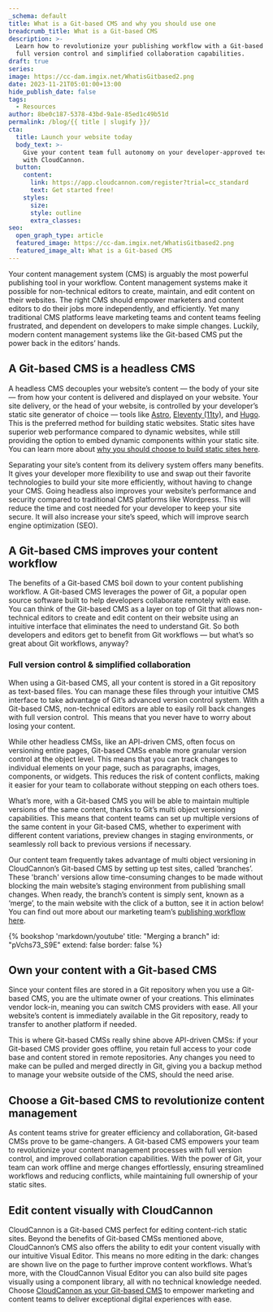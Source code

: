 ```yaml
---
_schema: default
title: What is a Git-based CMS and why you should use one
breadcrumb_title: What is a Git-based CMS
description: >-
  Learn how to revolutionize your publishing workflow with a Git-based CMS's
  full version control and simplified collaboration capabilities.
draft: true
series:
image: https://cc-dam.imgix.net/WhatisGitbased2.png
date: 2023-11-21T05:01:00+13:00
hide_publish_date: false
tags:
  - Resources
author: 8be0c187-5378-43bd-9a1e-85ed1c49b51d
permalink: /blog/{{ title | slugify }}/
cta:
  title: Launch your website today
  body_text: >-
    Give your content team full autonomy on your developer-approved tech stack
    with CloudCannon.
  button:
    content:
      link: https://app.cloudcannon.com/register?trial=cc_standard
      text: Get started free!
    styles:
      size:
      style: outline
      extra_classes:
seo:
  open_graph_type: article
  featured_image: https://cc-dam.imgix.net/WhatisGitbased2.png
  featured_image_alt: What is a Git-based CMS
---
```

Your content management system (CMS) is arguably the most powerful publishing tool in your workflow. Content management systems make it possible for non-technical editors to create, maintain, and edit content on their websites. The right CMS should empower marketers and content editors to do their jobs more independently, and efficiently. Yet many traditional CMS platforms leave marketing teams and content teams feeling frustrated, and dependent on developers to make simple changes. Luckily, modern content management systems like the Git-based CMS put the power back in the editors’ hands.

## A Git-based CMS is a headless CMS

A headless CMS decouples your website’s content — the body of your site — from how your content is delivered and displayed on your website. Your site delivery, or the head of your website, is controlled by your developer’s static site generator of choice — tools like <a target="_blank" rel="noopener" href="https://astro.build/">Astro</a>, <a target="_blank" rel="noopener" href="https://www.11ty.dev/">Eleventy (11ty)</a>, and <a target="_blank" rel="noopener" href="https://gohugo.io/">Hugo</a>. This is the preferred method for building static websites. Static sites have superior web performance compared to dynamic websites, while still providing the option to embed dynamic components within your static site. You can learn more about <a target="_blank" rel="noopener" href="https://cloudcannon.com/blog/static-vs-dynamic-websites-the-definitive-guide/">why you should choose to build static sites here</a>.

Separating your site’s content from its delivery system offers many benefits. It gives your developer more flexibility to use and swap out their favorite technologies to build your site more efficiently, without having to change your CMS. Going headless also improves your website’s performance and security compared to traditional CMS platforms like Wordpress. This will reduce the time and cost needed for your developer to keep your site secure. It will also increase your site’s speed, which will improve search engine optimization (SEO).

## A Git-based CMS improves your content workflow

The benefits of a Git-based CMS boil down to your content publishing workflow. A Git-based CMS leverages the power of Git, a popular open source software built to help developers collaborate remotely with ease. You can think of the Git-based CMS as a layer on top of Git that allows non-technical editors to create and edit content on their website using an intuitive interface that eliminates the need to understand Git. So both developers and editors get to benefit from Git workflows — but what’s so great about Git workflows, anyway?

### Full version control & simplified collaboration

When using a Git-based CMS, all your content is stored in a Git repository as text-based files. You can manage these files through your intuitive CMS interface to take advantage of Git’s advanced version control system. With a Git-based CMS, non-technical editors are able to easily roll back changes with full version control.&nbsp; This means that you never have to worry about losing your content.

While other headless CMSs, like an API-driven CMS, often focus on versioning entire pages, Git-based CMSs enable more granular version control at the object level. This means that you can track changes to individual elements on your page, such as paragraphs, images, components, or widgets. This reduces the risk of content conflicts, making it easier for your team to collaborate without stepping on each others toes.

What’s more, with a Git-based CMS you will be able to maintain multiple versions of the same content, thanks to Git’s multi object versioning capabilities. This means that content teams can set up multiple versions of the same content in your Git-based CMS, whether to experiment with different content variations, preview changes in staging environments, or seamlessly roll back to previous versions if necessary.

Our content team frequently takes advantage of multi object versioning in CloudCannon’s Git-based CMS by setting up test sites, called ‘branches’. These 'branch' versions allow time-consuming changes to be made without blocking the main website’s staging environment from publishing small changes. When ready, the branch’s content is simply sent, known as a ‘merge’, to the main website with the click of a button, see it in action below! You can find out more about our marketing team’s <a target="_blank" rel="noopener" href="https://cloudcannon.com/blog/cloudcannon-com-is-now-built-with-eleventy/">publishing workflow here</a>.

{% bookshop 'markdown/youtube' title: "Merging a branch" id: "pVchs73_S9E" extend: false border: false %}

## Own your content with a Git-based CMS

Since your content files are stored in a Git repository when you use a Git-based CMS, you are the ultimate owner of your creations. This eliminates vendor lock-in, meaning you can switch CMS providers with ease. All your website’s content is immediately available in the Git repository, ready to transfer to another platform if needed.

This is where Git-based CMSs really shine above API-driven CMSs: if your Git-based CMS provider goes offline, you retain full access to your code base and content stored in remote repositories. Any changes you need to make can be pulled and merged directly in Git, giving you a backup method to manage your website outside of the CMS, should the need arise.

## Choose a Git-based CMS to revolutionize content management

As content teams strive for greater efficiency and collaboration, Git-based CMSs prove to be game-changers. A Git-based CMS empowers your team to revolutionize your content management processes with full version control, and improved collaboration capabilities. With the power of Git, your team can work offline and merge changes effortlessly, ensuring streamlined workflows and reducing conflicts, while maintaining full ownership of your static sites.

## Edit content visually with CloudCannon

CloudCannon is a Git-based CMS perfect for editing content-rich static sites. Beyond the benefits of Git-based CMSs mentioned above, CloudCannon’s CMS also offers the ability to edit your content visually with our intuitive Visual Editor. This means no more editing in the dark: changes are shown live on the page to further improve content workflows. What’s more, with the CloudCannon Visual Editor you can also build site pages visually using a component library, all with no technical knowledge needed. Choose <a target="_blank" rel="noopener" href="https://cloudcannon.com/git-cms/">CloudCannon as your Git-based CMS</a> to empower marketing and content teams to deliver exceptional digital experiences with ease.

<!-- notionvc: 4015f6a6-b9de-40a2-96a2-fe7832278b22 -->